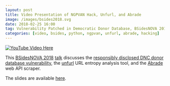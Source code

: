 ```yaml
---
layout: post
title: Video Presentation of NGPVAN Hack, Unfurl, and Abrade
image: /images/bsides2018.svg
date: 2018-02-25 16:00
tag: Vulnerability Patched in Democratic Donor Database, BSidesNOVA 2018 Presentation
categories: [video, bsides, python, ngpvan, unfurl, abrade, hacking]
---
```

[1]: https://www.irongeek.com/i.php?page=videos%2Fbsidesnova2018%2F204-vulnerability-patched-in-democratic-donor-database-josh-lospinoso
[2]: https://www.bsidesnova.org/
[3]: https://jlospinoso.github.io/python/unfurl/abrade/hacking/2018/02/08/unfurl-url-analysis.html
[4]: https://jlospinoso.github.io/responsible%20disclosure/abrade/hacking/2017/10/16/ngpvan-email-subscription.html
[5]: https://jlospinoso.github.io/cpp/developing/software/2017/09/15/abrade-web-scraper.html
[6]: https://jlospinoso.github.io/bsides2018

[![YouTube Video Here](https://img.youtube.com/vi/sleD2CDSFWY/0.jpg)](https://www.youtube.com/watch?v=sleD2CDSFWY&t=12)

This [BSidesNOVA 2018][2] [talk][1] discusses the [responsibly disclosed DNC donor database vulnerability][4], the [unfurl][3] URL entropy analysis tool, and the [Abrade][5] web API scraper.

The slides are available [here][6].
